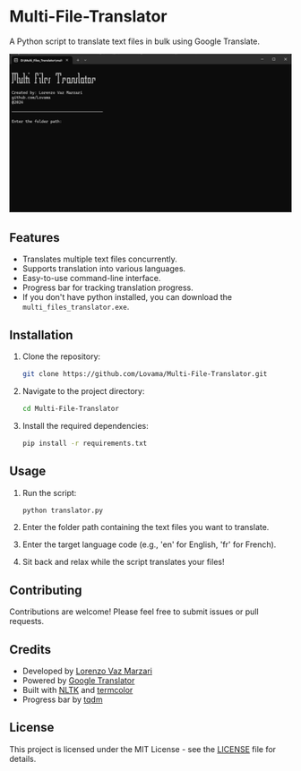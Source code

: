 # Multi-File-Translator

A Python script to translate text files in bulk using Google Translate.

![Translator Demo](mft.gif)

## Features

- Translates multiple text files concurrently.
- Supports translation into various languages.
- Easy-to-use command-line interface.
- Progress bar for tracking translation progress.
- If you don't have python installed, you can download the `multi_files_translator.exe`.

## Installation

1. Clone the repository:

    ```bash
    git clone https://github.com/Lovama/Multi-File-Translator.git
    ```

2. Navigate to the project directory:

    ```bash
    cd Multi-File-Translator
    ```

3. Install the required dependencies:

    ```bash
    pip install -r requirements.txt
    ```

## Usage

1. Run the script:

    ```bash
    python translator.py
    ```

2. Enter the folder path containing the text files you want to translate.

3. Enter the target language code (e.g., 'en' for English, 'fr' for French).

4. Sit back and relax while the script translates your files!

## Contributing

Contributions are welcome! Please feel free to submit issues or pull requests.

## Credits

- Developed by [Lorenzo Vaz Marzari](https://github.com/Lovama)
- Powered by [Google Translator](https://pypi.org/project/deep-translator/)
- Built with [NLTK](https://www.nltk.org/) and [termcolor](https://pypi.org/project/termcolor/)
- Progress bar by [tqdm](https://pypi.org/project/tqdm/)

## License

This project is licensed under the MIT License - see the [LICENSE](LICENSE) file for details.


